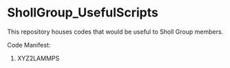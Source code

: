 # ShollGroup_UsefulScripts
This repository houses codes that would be useful to Sholl Group members.  


Code Manifest:

1. XYZ2LAMMPS
